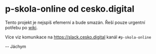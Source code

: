 # p-skola-online  od cesko.digital

Tento projekt je nejspíš efemerní a bude smazán. Řeší pouze urgentní potřebu po
[wiki](wiki).

Více viz komunikace na https://slack.cesko.digital kanál `#p-skola-online`


-- Jáchym
